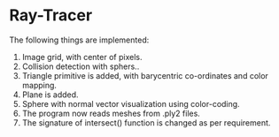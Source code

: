 # Ray-Tracer

The following things are implemented:
1) Image grid, with center of pixels.
2) Collision detection with sphers..
3) Triangle primitive is added, with barycentric co-ordinates and color mapping.
4) Plane is added.
5) Sphere with normal vector visualization using color-coding.
6) The program now reads meshes from .ply2 files.
7) The signature of intersect() function is changed as per requirement.
